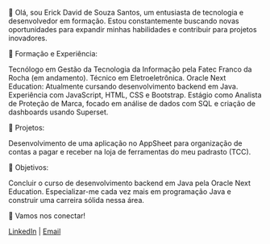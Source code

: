 👋 Olá, sou Erick David de Souza Santos, um entusiasta de tecnologia e desenvolvedor em formação. Estou constantemente buscando novas oportunidades para expandir minhas habilidades e contribuir para projetos inovadores.

💼 Formação e Experiência:

Tecnólogo em Gestão da Tecnologia da Informação pela Fatec Franco da Rocha (em andamento).
Técnico em Eletroeletrônica.
Oracle Next Education: Atualmente cursando desenvolvimento backend em Java.
Experiência com JavaScript, HTML, CSS e Bootstrap.
Estágio como Analista de Proteção de Marca, focado em análise de dados com SQL e criação de dashboards usando Superset.

🚀 Projetos:

Desenvolvimento de uma aplicação no AppSheet para organização de contas a pagar e receber na loja de ferramentas do meu padrasto (TCC).

🎯 Objetivos:

Concluir o curso de desenvolvimento backend em Java pela Oracle Next Education.
Especializar-me cada vez mais em programação Java e construir uma carreira sólida nessa área.

🔗 Vamos nos conectar!

<a href="https://www.linkedin.com/in/erick-david/">LinkedIn</a> | <a href="erick.souzasantos2003@gmail.com">Email</a>
